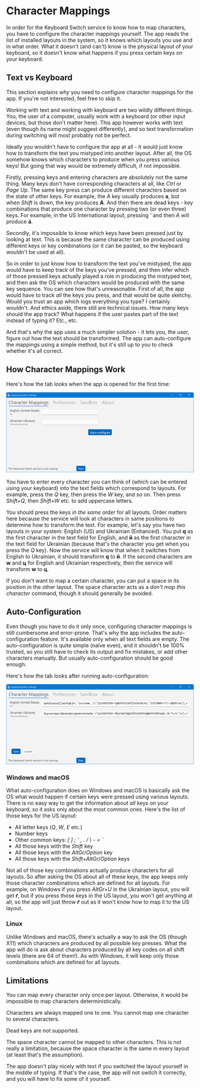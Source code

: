 # Character Mappings

In order for the Keyboard Switch service to know how to map characters, you have to configure the character mappings yourself. The app reads the list of installed layouts in the system, so it knows which layouts you use and in what order. What it doesn't (and can't) know is the physical layout of your keyboard, so it doesn't know what happens if you press certain keys on your keyboard.

## Text vs Keyboard

This section explains _why_ you need to configure character mappings for the app. If you're not interested, feel free to skip it.

Working with text and working with keyboard are two wildly different things. You, the user of a computer, usually work with a keyboard (or other input devices, but those don't matter here). This app however works with text (even though its name might suggest differently), and so text transformation during switching will most probably not be perfect.

Ideally you wouldn't have to configure the app at all - it would just know how to transform the text you mistyped into another layout. After all, the OS somehow knows which characters to produce when you press various keys! But going that way would be extremely difficult, if not impossible.

Firstly, pressing keys and entering characters are absolutely not the same thing. Many keys don't have corresponding characters at all, like _Ctrl_ or _Page Up_. The same key press can produce different characters based on the state of other keys. For example, the _A_ key usually produces **a**, but when _Shift_ is down, the key produces **A**. And then there are dead keys - key combinations that produce one character by pressing two (or even three) keys. For example, in the US International layout, pressing _'_ and then _A_ will produce **á**.

Secondly, it's impossible to know which keys have been pressed just by looking at text. This is because the same character can be produced using different keys or key combinations (or it can be pasted, so the keyboard wouldn't be used at all).

So in order to just know how to transform the text you've mistyped, the app would have to keep track of the keys you've pressed, and then infer which of those pressed keys actually played a role in producing the mistyped text, and then ask the OS which characters would be produced with the same key sequence. You can see how that's unreasonable. First of all, the app would have to track _all_ the keys you press, and that would be quite sketchy. Would you trust an app which logs everything you type? I certainly wouldn't. And ethics aside, there still are technical issues. How many keys should the app track? What happens if the user pastes part of the text instead of typing it? Etc., etc.

And that's why the app uses a much simpler solution - it lets you, the user, figure out how the text should be transformed. The app can auto-configure the mappings using a simple method, but it's still up to you to check whether it's all correct.

## How Character Mappings Work

Here's how the tab looks when the app is opened for the first time:

![](../.gitbook/assets/v4.1-screen-char-mappings-empty.png)

You have to enter every character you can think of (which can be entered using your keyboard) into the text fields which correspond to layouts. For example, press the _Q_ key, then press the _W_ key, and so on. Then press _Shift+Q_, then _Shift+W_ etc. to add uppercase letters.

You should press the keys _in the same order_ for all layouts. Order matters here because the service will look at characters in same positions to determine how to transform the text. For example, let's say you have two layouts in your system: English (US) and Ukrainian (Enhanced). You put **q** as the first character in the text field for English, and **й** as the first character in the text field for Ukrainian (because that's the character you get when you press the _Q_ key). Now the service will know that when it switches from English to Ukrainian, it should transform **q** to **й**. If the second characters are **w** and **ц** for English and Ukrainian respectively, then the service will transform **w** to **ц**.

If you don't want to map a certain character, you can put a space in its position in the other layout. The space character acts as a _don't map this character_ command, though it should generally be avoided.

## Auto-Configuration

Even though you have to do it only once, configuring character mappings is still cumbersome and error-prone. That's why the app includes the auto-configuration feature. It's available only when all text fields are empty. The auto-configuration is quite simple (naïve even), and it shouldn't be 100% trusted, so you still have to check its output and fix mistakes, or add other characters manually. But usually auto-configuration should be good enough.

Here's how the tab looks after running auto-configuration:

![](../.gitbook/assets/v4.1-screen-auto-configuration.png)

### Windows and macOS

What auto-configuration does on Windows and macOS is basically ask the OS what would happen if certain keys were pressed using various layouts. There is no easy way to get the information about _all_ keys on your keyboard, so it asks only about the most common ones. Here's the list of those keys for the US layout:

* All letter keys (_Q_, _W_, _E_ etc.)
* Number keys
* Other common keys: _\[_ _]_ _;_ _'_ _,_ _._ _/_ _\\_ _-_ _=_ _\`_
* All those keys with the _Shift_ key
* All those keys with the _AltGr_/_Option_ key
* All those keys with the _Shift+AltGr_/_Option_ keys

Not all of those key combinations actually produce characters for all layouts. So after asking the OS about all of these keys, the app keeps only those character combinations which are defined for all layouts. For example, on Windows if you press _AltGr+U_ in the Ukrainian layout, you will get **ґ**, but if you press those keys in the US layout, you won't get anything at all, so the app will just throw **ґ** out as it won't know how to map it to the US layout.

### Linux

Unlike Windows and macOS, there's actually a way to ask the OS (though X11) which characters are produced by all possible key presses. What the app will do is ask about characters produced by all key codes on all shift levels (there are 64 of them!). As with Windows, it will keep only those combinations which are defined for all layouts.

## Limitations

You can map every character only once per layout. Otherwise, it would be impossible to map characters deterministically.

Characters are always mapped one to one. You cannot map one character to several characters.

Dead keys are not supported.

The space character cannot be mapped to other characters. This is not really a limitation, because the space character is the same in every layout (at least that's the assumption).

The app doesn't play nicely with text if you switched the layout yourself in the middle of typing. If that's the case, the app will not switch it correctly, and you will have to fix some of it yourself.
